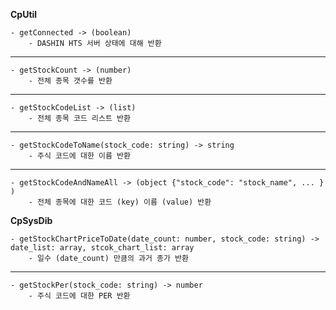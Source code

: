 **CpUtil**

    - getConnected -> (boolean)
        - DASHIN HTS 서버 상태에 대해 반환
    
---

    - getStockCount -> (number)
        - 전체 종목 갯수를 반환

---

    - getStockCodeList -> (list)
        - 전체 종목 코드 리스트 반환

---

    - getStockCodeToName(stock_code: string) -> string
        - 주식 코드에 대한 이름 반환

---

    - getStockCodeAndNameAll -> (object {"stock_code": "stock_name", ... } )
        - 전체 종목에 대한 코드 (key) 이름 (value) 반환



**CpSysDib**

    - getStockChartPriceToDate(date_count: number, stock_code: string) -> date_list: array, stcok_chart_list: array
        - 일수 (date_count) 만큼의 과거 종가 반환

---

    - getStockPer(stock_code: string) -> number
        - 주식 코드에 대한 PER 반환